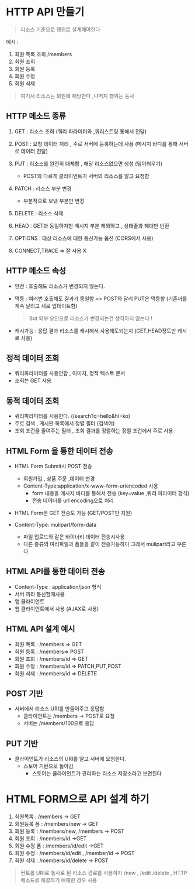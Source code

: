 # HTTP API 만들기

> 리소스 기준으로 행위로 설계해야한다

예시 :

1. 회원 목록 조회 /members
2. 회원 조회
3. 회원 등록
4. 회원 수정
5. 회원 삭제

> 여기서 리소스는 회원에 해당한다 ,나머지 행위는 동사

## HTTP 메소드 종류

1. GET : 리소스 조회 (쿼리 파라미터와 ,쿼리스트링 통해서 전달)
2. POST : 요청 데이터 처리 , 주로 서버에 등록하는데 사용 (메시지 바디를 통해 서버로 데이터 전달)
3. PUT : 리소스를 완전히 대체함 , 해당 리소스없으면 생성 (덮어씌우기)
   - POST와 다르게 클라이언트가 서버의 리소스를 알고 요청함

4. PATCH : 리소스 부분 변경
   - 부분적으로 보낸 부분만 변경

5. DELETE : 리소스 삭제
6. HEAD : GET과 동일하지만 메시지 부분 제외하고 , 상태줄과 헤더만 반환
7. OPTIONS : 대상 리소스에 대한 통신가능 옵션 (CORS에서 사용)
8. CONNECT,TRACE => 잘 사용 X

## HTTP 메소드 속성

- 안전 : 호출해도 리소스가 변경되지 않는다.
- 멱등 : 여러번 호출해도 결과가 동일함 => POST와 달리 PUT은 멱등함 (기존꺼를 계속 날리고 새로 업데이트함)
  > But 외부 요인으로 리소스가 변경되는건 생각하지 않는다 !

- 캐시가능 : 응답 결과 리소스를 캐시해서 사용해도되는지 (GET,HEAD정도만 캐시로 사용)

## 정적 데이터 조회

- 쿼리파라미터를 사용안함 , 이미지, 정적 텍스트 문서
- 조회는 GET 사용

## 동적 데이터 조회

- 쿼리파라미터를 사용한다. (/search?q=hello&hl=ko)
- 주로 검색 , 게시판 목록에서 정렬 필터 (검색어)
- 조회 조건을 줄여주는 필터 , 조회 결과를 정렬하는 정렬 조건에서 주로 사용

## HTML Form 을 통한 데이터 전송

- HTML Form Submit시 POST 전송
  - 회원가입 , 상품 주문 ,데이터 변경
  - Content-Type:application/x-www-form-urlencoded 사용
    - form 내용을 메시지 바디를 통해서 전송 (key=value ,쿼리 파라미터 형식)
    - 전송 데이터를 url encoding으로 처리

- HTML Form은 GET 전송도 가능 (GET/POST만 지원)
- Content-Type: mulipart/form-data
  - 파일 업로드와 같은 바이너리 데이터 전송시사용
  - 다른 종류의 여러파일과 폼들을 같이 전송가능하다 그래서 mulipart라고 부른다

## HTML API를 통한 데이터 전송

- Content-Type : application/json 형식
- 서버 끼리 통신할때사용
- 앱 클라이언트
- 웹 클라이언트에서 사용 (AJAX로 사용)

## HTML API 설계 예시

- 회원 목록 : /members => GET
- 회원 등록 : /members=> POST
- 회원 조회 : /members/id => GET
- 회원 수정 : /members/id => PATCH,PUT,POST
- 회원 삭제 : /members/id => DELETE

## POST 기반

- 서버에서 리소스 URI를 만들어주고 응답함
  - 클라이언트는 /members -> POST로 요청
  - 서버는 /members/100으로 응답

## PUT 기반

- 클라이언트가 리소스의 URI를 알고 서버에 요청한다.
  - 스토어 기반으로 돌아감
    - 스토어는 클라이언트가 관리하는 리소스 저장소라고 보면된다

# HTML FORM으로 API 설계 하기

1. 회원목록 : /members -> GET
2. 회원등록 폼 : /members/new -> GET
3. 회원 등록 : /members/new, /members -> POST
4. 회원 조회 : /members/id ->GET
5. 회원 수정 폼 : /members/id/edit ->GET
6. 회원 수정 : /members/id/edit , /member/id -> POST
7. 회원 삭제 : /members/id/delete -> POST

> 컨트롤 URI로 동사로 된 리소스 경로를 사용하자 /new , /edit /delete , HTTP 메소드로 해결하기 애매한 경우 사용
